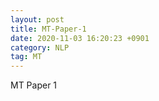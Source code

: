 ```yaml
---
layout: post 
title: MT-Paper-1
date: 2020-11-03 16:20:23 +0901 
category: NLP
tag: MT
---
```


MT Paper 1
